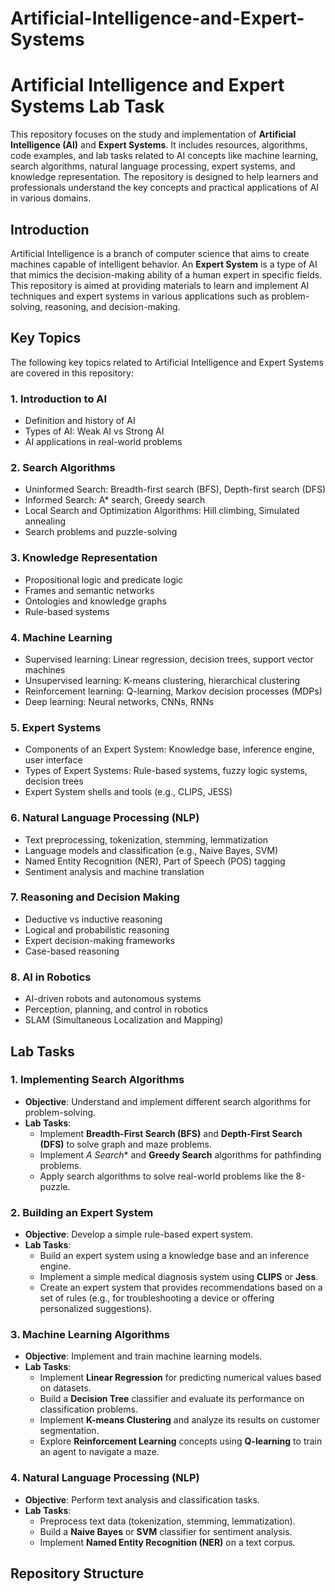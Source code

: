 # Artificial-Intelligence-and-Expert-Systems
# Artificial Intelligence and Expert Systems Lab Task

This repository focuses on the study and implementation of **Artificial Intelligence (AI)** and **Expert Systems**. It includes resources, algorithms, code examples, and lab tasks related to AI concepts like machine learning, search algorithms, natural language processing, expert systems, and knowledge representation. The repository is designed to help learners and professionals understand the key concepts and practical applications of AI in various domains.

## Introduction

Artificial Intelligence is a branch of computer science that aims to create machines capable of intelligent behavior. An **Expert System** is a type of AI that mimics the decision-making ability of a human expert in specific fields. This repository is aimed at providing materials to learn and implement AI techniques and expert systems in various applications such as problem-solving, reasoning, and decision-making.

## Key Topics

The following key topics related to Artificial Intelligence and Expert Systems are covered in this repository:

### 1. **Introduction to AI**
   - Definition and history of AI
   - Types of AI: Weak AI vs Strong AI
   - AI applications in real-world problems

### 2. **Search Algorithms**
   - Uninformed Search: Breadth-first search (BFS), Depth-first search (DFS)
   - Informed Search: A* search, Greedy search
   - Local Search and Optimization Algorithms: Hill climbing, Simulated annealing
   - Search problems and puzzle-solving

### 3. **Knowledge Representation**
   - Propositional logic and predicate logic
   - Frames and semantic networks
   - Ontologies and knowledge graphs
   - Rule-based systems

### 4. **Machine Learning**
   - Supervised learning: Linear regression, decision trees, support vector machines
   - Unsupervised learning: K-means clustering, hierarchical clustering
   - Reinforcement learning: Q-learning, Markov decision processes (MDPs)
   - Deep learning: Neural networks, CNNs, RNNs

### 5. **Expert Systems**
   - Components of an Expert System: Knowledge base, inference engine, user interface
   - Types of Expert Systems: Rule-based systems, fuzzy logic systems, decision trees
   - Expert System shells and tools (e.g., CLIPS, JESS)

### 6. **Natural Language Processing (NLP)**
   - Text preprocessing, tokenization, stemming, lemmatization
   - Language models and classification (e.g., Naive Bayes, SVM)
   - Named Entity Recognition (NER), Part of Speech (POS) tagging
   - Sentiment analysis and machine translation

### 7. **Reasoning and Decision Making**
   - Deductive vs inductive reasoning
   - Logical and probabilistic reasoning
   - Expert decision-making frameworks
   - Case-based reasoning

### 8. **AI in Robotics**
   - AI-driven robots and autonomous systems
   - Perception, planning, and control in robotics
   - SLAM (Simultaneous Localization and Mapping)

## Lab Tasks

### 1. **Implementing Search Algorithms**
   - **Objective**: Understand and implement different search algorithms for problem-solving.
   - **Lab Tasks**:
     - Implement **Breadth-First Search (BFS)** and **Depth-First Search (DFS)** to solve graph and maze problems.
     - Implement **A* Search** and **Greedy Search** algorithms for pathfinding problems.
     - Apply search algorithms to solve real-world problems like the 8-puzzle.

### 2. **Building an Expert System**
   - **Objective**: Develop a simple rule-based expert system.
   - **Lab Tasks**:
     - Build an expert system using a knowledge base and an inference engine.
     - Implement a simple medical diagnosis system using **CLIPS** or **Jess**.
     - Create an expert system that provides recommendations based on a set of rules (e.g., for troubleshooting a device or offering personalized suggestions).

### 3. **Machine Learning Algorithms**
   - **Objective**: Implement and train machine learning models.
   - **Lab Tasks**:
     - Implement **Linear Regression** for predicting numerical values based on datasets.
     - Build a **Decision Tree** classifier and evaluate its performance on classification problems.
     - Implement **K-means Clustering** and analyze its results on customer segmentation.
     - Explore **Reinforcement Learning** concepts using **Q-learning** to train an agent to navigate a maze.

### 4. **Natural Language Processing (NLP)**
   - **Objective**: Perform text analysis and classification tasks.
   - **Lab Tasks**:
     - Preprocess text data (tokenization, stemming, lemmatization).
     - Build a **Naive Bayes** or **SVM** classifier for sentiment analysis.
     - Implement **Named Entity Recognition (NER)** on a text corpus.

## Repository Structure


 
